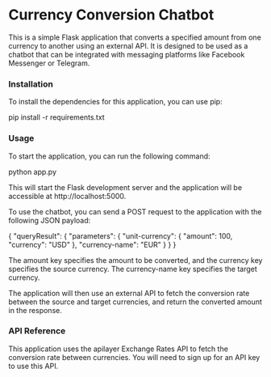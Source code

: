 # Currency Conversion Chatbot

This is a simple Flask application that converts a specified amount from one currency to another using an external API. It is designed to be used as a chatbot that can be integrated with messaging platforms like Facebook Messenger or Telegram.

### **Installation**
To install the dependencies for this application, you can use pip:

pip install -r requirements.txt

### **Usage**
To start the application, you can run the following command:

python app.py

This will start the Flask development server and the application will be accessible at http://localhost:5000.

To use the chatbot, you can send a POST request to the application with the following JSON payload:

{
  "queryResult": {
    "parameters": {
      "unit-currency": {
        "amount": 100,
        "currency": "USD"
      },
      "currency-name": "EUR"
    }
  }
}

The amount key specifies the amount to be converted, and the currency key specifies the source currency. The currency-name key specifies the target currency.

The application will then use an external API to fetch the conversion rate between the source and target currencies, and return the converted amount in the response.

### **API Reference**

This application uses the apilayer Exchange Rates API to fetch the conversion rate between currencies. You will need to sign up for an API key to use this API.